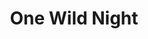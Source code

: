 ---
layout: productions
title: One Wild Night
year: 1992
image_credit: 
image_alt:
image_caption:
category: play
details:
  Theatre: Orange Park Community Theatre
showtimes: 
cast:
crew:
  Director: Michael Lipp
external_links:
---